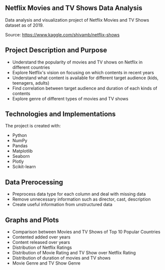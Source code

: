 ## Netflix Movies and TV Shows Data Analysis
Data analysis and visualization project of Netflix Movies and TV Shows dataset as of 2019.

Source: https://www.kaggle.com/shivamb/netflix-shows

## Project Description and Purpose
* Understand the popularity of movies and TV shows on Netflix in different countries
* Explore Netflix's vision on focusing on which contents in recent years
* Understand what content is available for different target audience (kids, teenagers, adults)
* Find correlation between target audience and duration of each kinds of contents
* Explore genre of different types of movies and TV shows

## Technologies and Implementations
The project is created with:
* Python
* NumPy
* Pandas
* Matplotlib
* Seaborn
* Plotly
* Scikit-learn

## Data Prerocessing
* Preprocess data type for each column and deal with missing data
* Remove unnecessary information such as director, cast, description
* Create useful information from unstructured data

## Graphs and Plots
* Comparison between Movies and TV Shows of Top 10 Popular Countries
* Contented added over years 
* Content released over years
* Distribution of Netflix Ratings
* Distribution of Movie Rating and TV Show over Netflix Rating
* Distribution of duration of movies and TV shows
* Movie Genre and TV Show Genre
